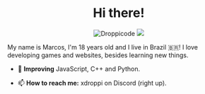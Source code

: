 <h1 align="center">Hi there!</h1>

<p align="center">
  <img src="https://komarev.com/ghpvc/?username=droppicode" alt="Droppicode" />
  <a href="https://discord.com/users/460429419404853248"><img src="https://img.shields.io/static/v1?label=Discord&message=!Droppi&color=4402dd&style=flat&logo=discord"></a>
</p>

My name is Marcos, I'm 18 years old and I live in Brazil 🇧🇷! I love developing games and websites, besides learning new things.

- 💪 **Improving** JavaScript, C++ and Python.

- 📫 **How to reach me:** xdroppi on Discord (right up).

<!--
<p align=center>
  <img src="https://github-readme-stats.vercel.app/api?username=droppicode&show_icons=true&hide_border=true&count_private=true&include_all_commits=true&theme=radical" alt=""/> 
  <img src="https://github-readme-stats.vercel.app/api/wakatime?username=Droppicode&layout=compact&theme=radical&hide_border=true&v=2" alt=""/>
</p>
-->
